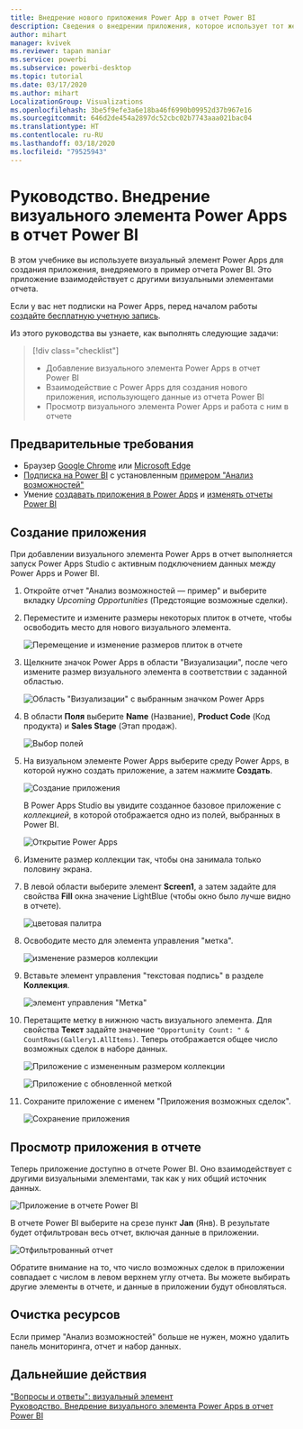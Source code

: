 ```yaml
---
title: Внедрение нового приложения Power App в отчет Power BI
description: Сведения о внедрении приложения, которое использует тот же источник данных и может фильтроваться так же, как другие элементы отчета
author: mihart
manager: kvivek
ms.reviewer: tapan maniar
ms.service: powerbi
ms.subservice: powerbi-desktop
ms.topic: tutorial
ms.date: 03/17/2020
ms.author: mihart
LocalizationGroup: Visualizations
ms.openlocfilehash: 3be5f9efe3a6e18ba46f6990b09952d37b967e16
ms.sourcegitcommit: 646d2de454a2897dc52cbc02b7743aaa021bac04
ms.translationtype: HT
ms.contentlocale: ru-RU
ms.lasthandoff: 03/18/2020
ms.locfileid: "79525943"
---
```

# <a name="tutorial-embed-a-power-apps-visual-in-a-power-bi-report"></a>Руководство. Внедрение визуального элемента Power Apps в отчет Power BI

В этом учебнике вы используете визуальный элемент Power Apps для создания приложения, внедряемого в пример отчета Power BI. Это приложение взаимодействует с другими визуальными элементами отчета.

Если у вас нет подписки на Power Apps, перед началом работы [создайте бесплатную учетную запись](https://web.powerapps.com/signup?redirect=marketing&email=).

Из этого руководства вы узнаете, как выполнять следующие задачи:
> [!div class="checklist"]
> * Добавление визуального элемента Power Apps в отчет Power BI
> * Взаимодействие с Power Apps для создания нового приложения, использующего данные из отчета Power BI
> * Просмотр визуального элемента Power Apps и работа с ним в отчете

## <a name="prerequisites"></a>Предварительные требования

* Браузер [Google Chrome](https://www.google.com/chrome/browser/) или [Microsoft Edge](https://www.microsoft.com/windows/microsoft-edge)
* [Подписка на Power BI](https://docs.microsoft.com/power-bi/service-self-service-signup-for-power-bi) с установленным [примером "Анализ возможностей"](https://docs.microsoft.com/power-bi/sample-opportunity-analysis#get-the-content-pack-for-this-sample)
* Умение [создавать приложения в Power Apps](https://docs.microsoft.com/powerapps/maker/canvas-apps/data-platform-create-app-scratch) и [изменять отчеты Power BI](https://docs.microsoft.com/power-bi/service-the-report-editor-take-a-tour)



## <a name="create-a-new-app"></a>Создание приложения
При добавлении визуального элемента Power Apps в отчет выполняется запуск Power Apps Studio с активным подключением данных между Power Apps и Power BI.

1. Откройте отчет "Анализ возможностей — пример" и выберите вкладку *Upcoming Opportunities* (Предстоящие возможные сделки). 


2. Переместите и измените размеры некоторых плиток в отчете, чтобы освободить место для нового визуального элемента.

    ![Перемещение и изменение размеров плиток в отчете](media/power-bi-visualization-powerapp/power-bi-report-page.jpg)

2. Щелкните значок Power Apps в области "Визуализации", после чего измените размер визуального элемента в соответствии с заданной областью.

    ![Область "Визуализации" с выбранным значком Power Apps](media/power-bi-visualization-powerapp/power-bi-powerapps-icon.jpg)

3. В области **Поля** выберите **Name** (Название), **Product Code** (Код продукта) и **Sales Stage** (Этап продаж). 

    ![Выбор полей](media/power-bi-visualization-powerapp/power-bi-fields.jpg)

4. На визуальном элементе Power Apps выберите среду Power Apps, в которой нужно создать приложение, а затем нажмите **Создать**.

    ![Создание приложения](media/power-bi-visualization-powerapp/power-bi-create-new-powerapp.png)

    В Power Apps Studio вы увидите созданное базовое приложение с *коллекцией*, в которой отображается одно из полей, выбранных в Power BI.

    ![Открытие Power Apps](media/power-bi-visualization-powerapp/power-bi-power-app.png)

5.  Измените размер коллекции так, чтобы она занимала только половину экрана. 

6. В левой области выберите элемент **Screen1**, а затем задайте для свойства **Fill** окна значение LightBlue (чтобы окно было лучше видно в отчете).

    ![цветовая палитра](media/power-bi-visualization-powerapp/power-bi-powerapps-fill.png)

6. Освободите место для элемента управления "метка". 

    ![изменение размеров коллекции](media/power-bi-visualization-powerapp/power-bi-powerapps-gallery.png)


8. Вставьте элемент управления "текстовая подпись" в разделе **Коллекция**.

   ![элемент управления "Метка"](media/power-bi-visualization-powerapp/power-bi-label.png)

7. Перетащите метку в нижнюю часть визуального элемента. Для свойства **Текст** задайте значение `"Opportunity Count: " & CountRows(Gallery1.AllItems)`. Теперь отображается общее число возможных сделок в наборе данных.

    ![Приложение с измененным размером коллекции](media/power-bi-visualization-powerapp/power-bi-power-app-label.png)

    ![Приложение с обновленной меткой](media/power-bi-visualization-powerapp/power-bi-label-live.png)

7. Сохраните приложение с именем "Приложения возможных сделок". 

    ![Сохранение приложения](media/power-bi-visualization-powerapp/power-bi-save-powerapp.png)


## <a name="view-the-app-in-the-report"></a>Просмотр приложения в отчете
Теперь приложение доступно в отчете Power BI. Оно взаимодействует с другими визуальными элементами, так как у них общий источник данных.

![Приложение в отчете Power BI](media/power-bi-visualization-powerapp/power-bi-powerapps-visual.png)

В отчете Power BI выберите на срезе пункт **Jan** (Янв). В результате будет отфильтрован весь отчет, включая данные в приложении.

![Отфильтрованный отчет](media/power-bi-visualization-powerapp/power-bi-last.png)

Обратите внимание на то, что число возможных сделок в приложении совпадает с числом в левом верхнем углу отчета. Вы можете выбирать другие элементы в отчете, и данные в приложении будут обновляться.


## <a name="clean-up-resources"></a>Очистка ресурсов
Если пример "Анализ возможностей" больше не нужен, можно удалить панель мониторинга, отчет и набор данных.


## <a name="next-steps"></a>Дальнейшие действия
["Вопросы и ответы": визуальный элемент](power-bi-visualization-types-for-reports-and-q-and-a.md)    
[Руководство. Внедрение визуального элемента Power Apps в отчет Power BI](https://docs.microsoft.com/powerapps/maker/canvas-apps/powerapps-custom-visual)